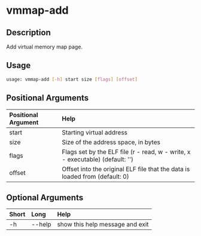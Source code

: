 <!-- THIS PART OF THIS FILE IS AUTOGENERATED. DO NOT MODIFY IT. See scripts/generate_docs.sh -->




# vmmap-add

## Description


Add virtual memory map page.
## Usage


```bash
usage: vmmap-add [-h] start size [flags] [offset]

```
## Positional Arguments

|Positional Argument|Help|
| :--- | :--- |
|start|Starting virtual address|
|size|Size of the address space, in bytes|
|flags|Flags set by the ELF file (r - read, w - write, x - executable) (default: '')|
|offset|Offset into the original ELF file that the data is loaded from (default: 0)|

## Optional Arguments

|Short|Long|Help|
| :--- | :--- | :--- |
|-h|--help|show this help message and exit|

<!-- END OF AUTOGENERATED PART. Do not modify this line or the line below, they mark the end of the auto-generated part of the file. If you want to extend the documentation in a way which cannot easily be done by adding to the command help description, write below the following line. -->
<!-- ------------\>8---- ----\>8---- ----\>8------------ -->
